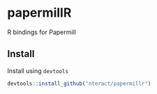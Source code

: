 # papermillR

R bindings for Papermill

## Install

Install using `devtools`

```r
devtools::install_github("nteract/papermillr")
```